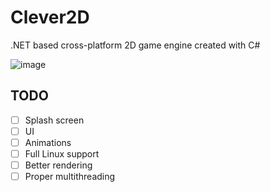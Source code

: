 # Clever2D
.NET based cross-platform 2D game engine created with C#

![image](https://user-images.githubusercontent.com/29477753/135308514-29f7bcb4-6daa-46ce-b4c8-4cd55ae8471e.png)

## TODO
- [ ] Splash screen
- [ ] UI
- [ ] Animations
- [ ] Full Linux support
- [ ] Better rendering
- [ ] Proper multithreading
